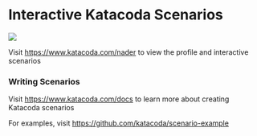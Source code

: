 # Interactive Katacoda Scenarios

[![](http://shields.katacoda.com/katacoda/nader/count.svg)](https://www.katacoda.com/nader "Get your profile on Katacoda.com")

Visit https://www.katacoda.com/nader to view the profile and interactive scenarios

### Writing Scenarios
Visit https://www.katacoda.com/docs to learn more about creating Katacoda scenarios

For examples, visit https://github.com/katacoda/scenario-example
